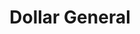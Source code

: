 ---
title: "Dollar General"
url: /mooresville/dollar-general-oakridge-farm-highway/
shop: variety store
---